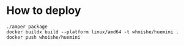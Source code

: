 # How to deploy

```
./amper package
docker buildx build --platform linux/amd64 -t whoishe/huemini .
docker push whoishe/huemini
```
